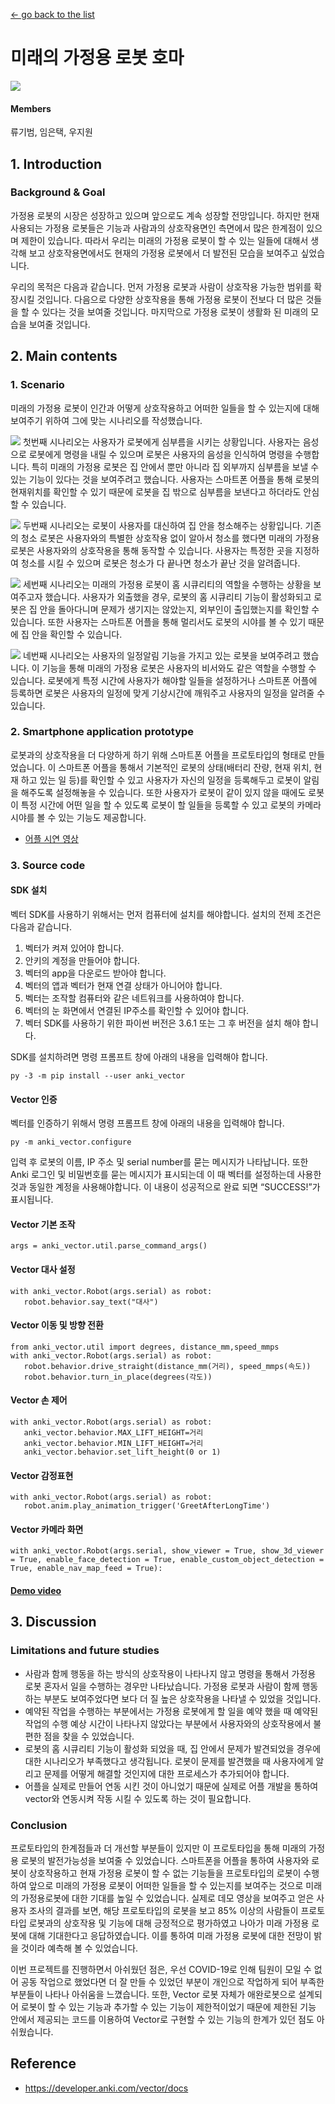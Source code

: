[← go back to the list](../README.md)

# 미래의 가정용 로봇 호마
![](img/1.png)

#### Members
류기범, 임은택, 우지원

## 1. Introduction 

### Background & Goal
가정용 로봇의 시장은 성장하고 있으며 앞으로도 계속 성장할 전망입니다. 하지만 현재 사용되는 가정용 로봇들은 기능과 사람과의 상호작용면인 측면에서 많은 한계점이 있으며 제한이 있습니다. 따라서 우리는 미래의 가정용 로봇이 할 수 있는 일들에 대해서 생각해 보고 상호작용면에서도 현재의 가정용 로봇에서 더 발전된 모습을 보여주고 싶었습니다.

우리의 목적은 다음과 같습니다. 먼저 가정용 로봇과 사람이 상호작용 가능한 범위를 확장시킬 것입니다. 다음으로 다양한 상호작용을 통해 가정용 로봇이 전보다 더 많은 것들을 할 수 있다는 것을 보여줄 것입니다. 마지막으로 가정용 로봇이 생활화 된 미래의 모습을 보여줄 것입니다.

## 2. Main contents
### 1. Scenario
미래의 가정용 로봇이 인간과 어떻게 상호작용하고 어떠한 일들을 할 수 있는지에 대해 보여주기 위하여 그에 맞는 시나리오를 작성했습니다.

![](img/2.png)
첫번째 시나리오는 사용자가 로봇에게 심부름을 시키는 상황입니다. 사용자는 음성으로 로봇에게 명령을 내릴 수 있으며 로봇은 사용자의 음성을 인식하여 명령을 수행합니다. 특히 미래의 가정용 로봇은 집 안에서 뿐만 아니라 집 외부까지 심부름을 보낼 수 있는 기능이 있다는 것을 보여주려고 했습니다. 사용자는 스마트폰 어플을 통해 로봇의 현재위치를 확인할 수 있기 때문에 로봇을 집 밖으로 심부름을 보낸다고 하더라도 안심할 수 있습니다.

![](img/3.png)
두번째 시나리오는 로봇이 사용자를 대신하여 집 안을 청소해주는 상황입니다. 기존의 청소 로봇은 사용자와의 특별한 상호작용 없이 알아서 청소를 했다면 미래의 가정용 로봇은 사용자와의 상호작용을 통해 동작할 수 있습니다. 사용자는 특정한 곳을 지정하여 청소를 시킬 수 있으며 로봇은 청소가 다 끝나면 청소가 끝난 것을 알려줍니다.

![](img/4.png)
세번째 시나리오는 미래의 가정용 로봇이 홈 시큐리티의 역할을 수행하는 상황을 보여주고자 했습니다. 사용자가 외출했을 경우, 로봇의 홈 시큐리티 기능이 활성화되고 로봇은 집 안을 돌아다니며 문제가 생기지는 않았는지, 외부인이 출입했는지를 확인할 수 있습니다. 또한 사용자는 스마트폰 어플을 통해 멀리서도 로봇의 시야를 볼 수 있기 때문에 집 안을 확인할 수 있습니다.

![](img/5.png)
네번째 시나리오는 사용자의 일정알림 기능을 가지고 있는 로봇을 보여주려고 했습니다. 이 기능을 통해 미래의 가정용 로봇은 사용자의 비서와도 같은 역할을 수행할 수 있습니다. 로봇에게 특정 시간에 사용자가 해야할 일들을 설정하거나 스마트폰 어플에 등록하면 로봇은 사용자의 일정에 맞게 기상시간에 깨워주고 사용자의 일정을 알려줄 수 있습니다.

### 2. Smartphone application prototype
로봇과의 상호작용을 더 다양하게 하기 위해 스마트폰 어플을 프로토타입의 형태로 만들었습니다. 이 스마트폰 어플을 통해서 기본적인 로봇의 상태(배터리 잔량, 현재 위치, 현재 하고 있는 일 등)를 확인할 수 있고 사용자가 자신의 일정을 등록해두고 로봇이 알림을 해주도록 설정해놓을 수 있습니다. 또한 사용자가 로봇이 같이 있지 않을 때에도 로봇이 특정 시간에 어떤 일을 할 수 있도록 로봇이 할 일들을 등록할 수 있고 로봇의 카메라 시야를 볼 수 있는 기능도 제공합니다.

- [어플 시연 영상](https://drive.google.com/file/d/1zE9__IC03LUmsb_ZjvKhtT6bytxym9oZ/view?usp=sharing)

### 3. Source code
#### SDK 설치
벡터 SDK를 사용하기 위해서는 먼저 컴퓨터에 설치를 해야합니다. 설치의 전제 조건은 다음과 같습니다.
1. 벡터가 켜져 있어야 합니다.
2. 안키의 계정을 만들어야 합니다.
3. 벡터의 app을 다운로드 받아야 합니다.
4. 벡터의 앱과 벡터가 현재 연결 상태가 아니어야 합니다.
5. 벡터는 조작할 컴퓨터와 같은 네트워크를 사용하여야 합니다.
6. 벡터의 눈 화면에서 연결된 IP주소를 확인할 수 있어야 합니다.
7. 벡터 SDK를 사용하기 위한 파이썬 버전은 3.6.1 또는 그 후 버전을 설치 해야 합니다.

SDK를 설치하려면 명령 프롬프트 창에 아래의 내용을 입력해야 합니다.
```
py -3 -m pip install --user anki_vector
```

#### Vector 인증
벡터를 인증하기 위해서 명령 프롬프트 창에 아래의 내용을 입력해야 합니다.
```
py -m anki_vector.configure
```

입력 후 로봇의 이름, IP 주소 및 serial number를 묻는 메시지가 나타납니다. 또한 Anki 로그인 및 비밀번호를 묻는 메시지가 표시되는데 이 때 벡터를 설정하는데 사용한 것과 동일한 계정을 사용해야합니다. 이 내용이 성공적으로 완료 되면 “SUCCESS!”가 표시됩니다.

#### Vector 기본 조작
```
args = anki_vector.util.parse_command_args()
```

#### Vector 대사 설정
```
with anki_vector.Robot(args.serial) as robot:
   robot.behavior.say_text("대사")
```
 
#### Vector 이동 및 방향 전환
```
from anki_vector.util import degrees, distance_mm,speed_mmps
with anki_vector.Robot(args.serial) as robot:
   robot.behavior.drive_straight(distance_mm(거리), speed_mmps(속도))
   robot.behavior.turn_in_place(degrees(각도))
```

#### Vector 손 제어
```
with anki_vector.Robot(args.serial) as robot:
   anki_vector.behavior.MAX_LIFT_HEIGHT=거리
   anki_vector.behavior.MIN_LIFT_HEIGHT=거리
   anki_vector.behavior.set_lift_height(0 or 1)
```

#### Vector 감정표현
```
with anki_vector.Robot(args.serial) as robot:
   robot.anim.play_animation_trigger('GreetAfterLongTime')
```

#### Vector 카메라 화면
```
with anki_vector.Robot(args.serial, show_viewer = True, show_3d_viewer = True, enable_face_detection = True, enable_custom_object_detection = True, enable_nav_map_feed = True):
```
#### [Demo video](https://drive.google.com/file/d/1WRkExbGfxuPEFxZn6AsWggE7-FzRNN7V/view?usp=sharing)


## 3. Discussion
### Limitations and future studies
- 사람과 함께 행동을 하는 방식의 상호작용이 나타나지 않고 명령을 통해서 가정용 로봇 혼자서 일을 수행하는 경우만 나타났습니다. 가정용 로봇과 사람이 함께 행동하는 부분도 보여주었다면  보다 더 질 높은 상호작용을 나타낼 수 있었을 것입니다.
- 예약된 작업을 수행하는 부분에서는 가정용 로봇에게 할 일을 예약 했을 때 예약된 작업의 수행 예상 시간이 나타나지 않았다는 부분에서 사용자와의 상호작용에서 불편한 점을 찾을 수 있었습니다.
- 로봇의 홈 시큐리티 기능이 활성화 되었을 때, 집 안에서 문제가 발견되었을 경우에 대한 시나리오가 부족했다고 생각됩니다. 로봇이 문제를 발견했을 때 사용자에게 알리고 문제를 어떻게 해결할 것인지에 대한 프로세스가 추가되어야 합니다.
- 어플을 실제로 만들어 연동 시킨 것이 아니었기 때문에 실제로 어플 개발을 통하여 vector와 연동시켜 작동 시킬 수 있도록 하는 것이 필요합니다.

### Conclusion
프로토타입의 한계점들과 더 개선할 부분들이 있지만 이 프로토타입을 통해 미래의 가정용 로봇의 발전가능성을 보여줄 수 있었습니다. 스마트폰을 어플을 통하여 사용자와 로봇이 상호작용하고 현재 가정용 로봇이 할 수 없는 기능들을 프로토타입의 로봇이 수행하여  앞으로 미래의 가정용 로봇이 어떠한 일들을 할 수 있는지를 보여주는 것으로 미래의 가정용로봇에 대한 기대를 높일 수 있었습니다. 실제로 데모 영상을 보여주고 얻은 사용자 조사의 결과를 보면, 해당 프로토타입의 로봇을 보고 85% 이상의 사람들이 프로토타입 로봇과의 상호작용 및 기능에 대해 긍정적으로 평가하였고 나아가 미래 가정용 로봇에 대해 기대한다고 응답하였습니다. 이를 통하여 미래 가정용 로봇에 대한 전망이 밝을 것이라 예측해 볼 수 있었습니다.

이번 프로젝트를 진행하면서 아쉬웠던 점은, 우선 COVID-19로 인해 팀원이 모일 수 없어 공동 작업으로 했었다면 더 잘 만들 수 있었던 부분이 개인으로 작업하게 되어 부족한 부분들이 나타나 아쉬움을 느꼈습니다. 또한, Vector 로봇 자체가 애완로봇으로 설계되어 로봇이 할 수 있는 기능과 추가할 수 있는 기능이 제한적이었기 때문에 제한된 기능 안에서 제공되는 코드를 이용하여 Vector로 구현할 수 있는 기능의 한계가 있던 점도 아쉬웠습니다.

## Reference
- https://developer.anki.com/vector/docs